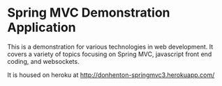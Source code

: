 # Spring MVC Demonstration Application
This is a demonstration for various technologies in web development.
It covers a variety of topics focusing on Spring MVC, javascript front end coding, and websockets.


It is housed on heroku at <a href="http://donhenton-springmvc3.herokuapp.com/">
http://donhenton-springmvc3.herokuapp.com/</a>

